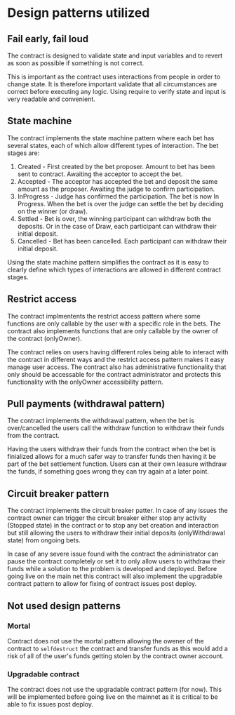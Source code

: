 # Design patterns utilized

## Fail early, fail loud
The contract is designed to validate state and input variables and to revert as soon as possible if something is not correct.

This is important as the contract uses interactions from people in order to change state. It is therefore important validate that all circumstances are correct before executing any logic. Using require to verify state and input is very readable and convenient.

## State machine
The contract implements the state machine pattern where each bet has several states, each of which allow different types of interaction. The bet stages are:

1. Created - First created by the bet proposer. Amount to bet has been sent to contract. Awaiting the acceptor to accept the bet.
2. Accepted - The acceptor has accepted the bet and deposit the same amount as the proposer. Awaiting the judge to confirm participation.
3. InProgress - Judge has confirmed the participation. The bet is now In Progress. When the bet is over the judge can settle the bet by deciding on the winner (or draw).
4. Settled - Bet is over, the winning participant can withdraw both the deposits. Or in the case of Draw, each participant can withdraw their initial deposit.
5. Cancelled - Bet has been cancelled. Each participant can withdraw their initial deposit.

Using the state machine pattern simplifies the contract as it is easy to clearly define which types of interactions are allowed in different contract stages.

## Restrict access
The contract implmentents the restrict access pattern where some functions are only callable by the user with a specific role in the bets. The contract also implements functions that are only callable by the owner of the contract (onlyOwner).

The contract relies on users having different roles being able to interact with the contract in different ways and the restrict access pattern makes it easy manage user access. The contract also has administrative functionality that only should be accessable for the contract administrator and protects this functionality with the onlyOwner accessibility pattern.

## Pull payments (withdrawal pattern)
The contract implements the withdrawal pattern, when the bet is over/cancelled the users call the withdraw function to withdraw their funds from the contract.

Having the users withdraw their funds from the contract when the bet is finialized allows for a much safer way to transfer funds then having it be part of the bet settlement function. Users can at their own leasure withdraw the funds, if something goes wrong they can try again at a later point.

## Circuit breaker pattern
The contract implements the circuit breaker patter. In case of any issues the contract owner can trigger the circuit breaker either stop any activity (Stopped state) in the contract or to stop any bet creation and interaction but still allowing the users to withdraw their initial deposits (onlyWithdrawal state) from ongoing bets.

In case of any severe issue found with the contract the administrator can pause the contract completely or set it to only allow users to withdraw their funds while a solution to the problem is developed and deployed. Before going live on the main net this contract will also implement the upgradable contract pattern to allow for fixing of contract issues post deploy.

## Not used design patterns
### Mortal
Contract does not use the mortal pattern allowing the owener of the contract to `selfdestruct` the contract and transfer funds as this would add a risk of all of the user's funds getting stolen by the contract owner account.

### Upgradable contract
The contract does not use the upgradable contract pattern (for now). This will be implemented before going live on the mainnet as it is critical to be able to fix issues post deploy.